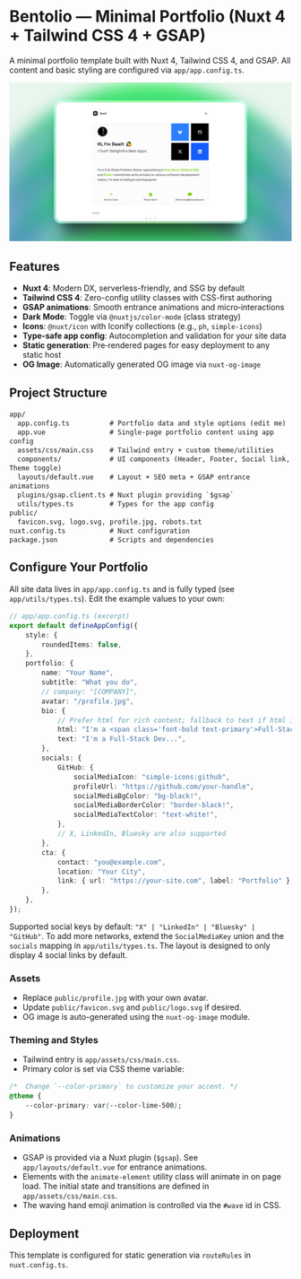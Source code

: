 # Bentolio — Minimal Portfolio (Nuxt 4 + Tailwind CSS 4 + GSAP)

A minimal portfolio template built with Nuxt 4, Tailwind CSS 4, and GSAP. All content and basic styling are configured via `app/app.config.ts`.

![Screenshot](/public/screenshot.png)

## Features

- **Nuxt 4**: Modern DX, serverless-friendly, and SSG by default
- **Tailwind CSS 4**: Zero-config utility classes with CSS-first authoring
- **GSAP animations**: Smooth entrance animations and micro‑interactions
- **Dark Mode**: Toggle via `@nuxtjs/color-mode` (class strategy)
- **Icons**: `@nuxt/icon` with Iconify collections (e.g., `ph`, `simple-icons`)
- **Type‑safe app config**: Autocompletion and validation for your site data
- **Static generation**: Pre‑rendered pages for easy deployment to any static host
- **OG Image**: Automatically generated OG image via `nuxt-og-image`

## Project Structure

```
app/
  app.config.ts          # Portfolio data and style options (edit me)
  app.vue                # Single-page portfolio content using app config
  assets/css/main.css    # Tailwind entry + custom theme/utilities
  components/            # UI components (Header, Footer, Social link, Theme toggle)
  layouts/default.vue    # Layout + SEO meta + GSAP entrance animations
  plugins/gsap.client.ts # Nuxt plugin providing `$gsap`
  utils/types.ts         # Types for the app config
public/
  favicon.svg, logo.svg, profile.jpg, robots.txt
nuxt.config.ts           # Nuxt configuration
package.json             # Scripts and dependencies
```

## Configure Your Portfolio

All site data lives in `app/app.config.ts` and is fully typed (see `app/utils/types.ts`). Edit the example values to your own:

```ts
// app/app.config.ts (excerpt)
export default defineAppConfig({
	style: {
		roundedItems: false,
	},
	portfolio: {
		name: "Your Name",
		subtitle: "What you do",
		// company: "[COMPANY]",
		avatar: "/profile.jpg",
		bio: {
			// Prefer html for rich content; fallback to text if html is empty
			html: "I'm a <span class='font-bold text-primary'>Full‑Stack</span> Dev...",
			text: "I'm a Full‑Stack Dev...",
		},
		socials: {
			GitHub: {
				socialMediaIcon: "simple-icons:github",
				profileUrl: "https://github.com/your-handle",
				socialMediaBgColor: "bg-black!",
				socialMediaBorderColor: "border-black!",
				socialMediaTextColor: "text-white!",
			},
			// X, LinkedIn, Bluesky are also supported
		},
		cta: {
			contact: "you@example.com",
			location: "Your City",
			link: { url: "https://your-site.com", label: "Portfolio" },
		},
	},
});
```

Supported social keys by default: `"X" | "LinkedIn" | "Bluesky" | "GitHub"`. To add more networks, extend the `SocialMediaKey` union and the `socials` mapping in `app/utils/types.ts`. The layout is designed to only display 4 social links by default.

### Assets

- Replace `public/profile.jpg` with your own avatar.
- Update `public/favicon.svg` and `public/logo.svg` if desired.
- OG image is auto-generated using the `nuxt-og-image` module.

### Theming and Styles

- Tailwind entry is `app/assets/css/main.css`.
- Primary color is set via CSS theme variable:

```css
/*  Change `--color-primary` to customize your accent. */
@theme {
	--color-primary: var(--color-lime-500);
}
```

### Animations

- GSAP is provided via a Nuxt plugin (`$gsap`). See `app/layouts/default.vue` for entrance animations.
- Elements with the `animate-element` utility class will animate in on page load. The initial state and transitions are defined in `app/assets/css/main.css`.
- The waving hand emoji animation is controlled via the `#wave` id in CSS.

## Deployment

This template is configured for static generation via `routeRules` in `nuxt.config.ts`.

